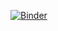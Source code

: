 [![Binder](https://mybinder.org/badge_logo.svg)](https://mybinder.org/v2/gh/kafonek/notebook_restified/master?filepath=demo)


